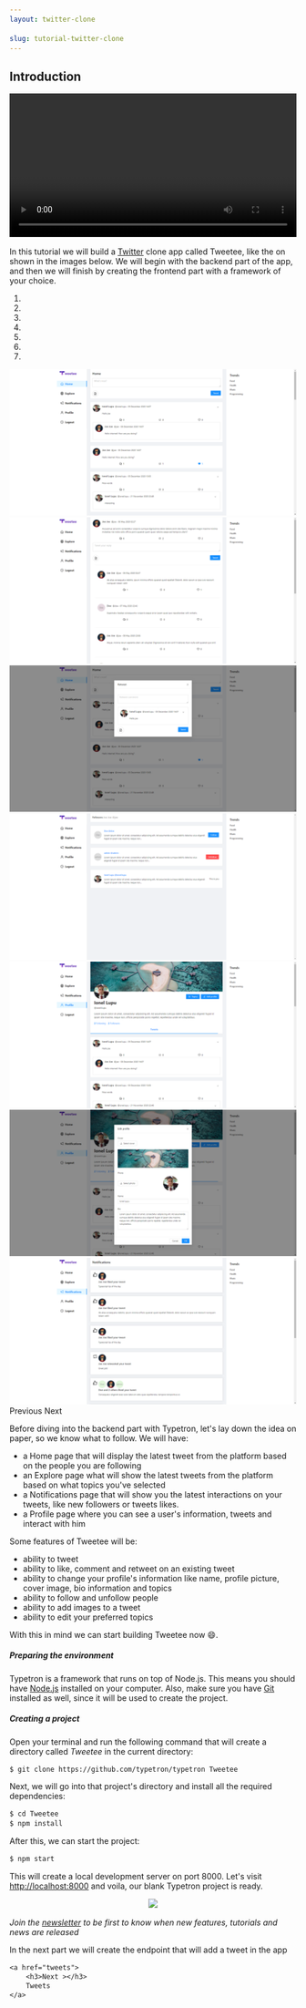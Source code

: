 ```yaml
---
layout: twitter-clone

slug: tutorial-twitter-clone
---
```


## Introduction

<video width="100%" controls>
    <source src="/assets/videos/tweetee.webm" type="video/webm">
</video>


In this tutorial we will build a [Twitter](https://twitter.com/home) clone app called Tweetee, like the on shown in the images below.
We will begin with the backend part of the app, and then we will finish by creating the frontend part with a framework of your choice.

<div id="carouselExampleCaptions" class="carousel slide" data-ride="carousel">
  <ol class="carousel-indicators">
    <li data-target="#carouselExampleCaptions" data-slide-to="0" class="active"></li>
    <li data-target="#carouselExampleCaptions" data-slide-to="1"></li>
    <li data-target="#carouselExampleCaptions" data-slide-to="2"></li>
    <li data-target="#carouselExampleCaptions" data-slide-to="3"></li>
    <li data-target="#carouselExampleCaptions" data-slide-to="4"></li>
    <li data-target="#carouselExampleCaptions" data-slide-to="5"></li>
    <li data-target="#carouselExampleCaptions" data-slide-to="6"></li>
  </ol>
  <div class="carousel-inner">
    <div class="carousel-item active">
        <div class="window">
        <img src="/images/tutorials/twitter-clone/preview1.png" class="d-block w-100">
        </div>
    </div>
    <div class="carousel-item">
      <div class="window">
        <img src="/images/tutorials/twitter-clone/preview2.png" class="d-block w-100">
      </div>
    </div>
    <div class="carousel-item">
      <div class="window">
        <img src="/images/tutorials/twitter-clone/preview3.png" class="d-block w-100">
      </div>
    </div>
    <div class="carousel-item">
      <div class="window">
        <img src="/images/tutorials/twitter-clone/preview4.png" class="d-block w-100">
      </div>
    </div>
    <div class="carousel-item">
      <div class="window">
        <img src="/images/tutorials/twitter-clone/preview5.png" class="d-block w-100">
      </div>
    </div>
    <div class="carousel-item">
      <div class="window">
        <img src="/images/tutorials/twitter-clone/preview6.png" class="d-block w-100">
      </div>
    </div>
    <div class="carousel-item">
      <div class="window">
        <img src="/images/tutorials/twitter-clone/preview7.png" class="d-block w-100">
      </div>
    </div>
  </div>
  <a class="carousel-control-prev" data-target="#carouselExampleCaptions" role="button" data-slide="prev">
    <span class="carousel-control-prev-icon" aria-hidden="true"></span>
    <span class="sr-only">Previous</span>
  </a>
  <a class="carousel-control-next" data-target="#carouselExampleCaptions" role="button" data-slide="next">
    <span class="carousel-control-next-icon" aria-hidden="true"></span>
    <span class="sr-only">Next</span>
  </a>
</div>


Before diving into the backend part with Typetron, let's lay down the idea on paper, so we know what to follow. We will have:
- a Home page that will display the latest tweet from the platform based on the people you are following
- an Explore page what will show the latest tweets from the platform based on what topics you've selected
- a Notifications page that will show you the latest interactions on your tweets, like new followers or tweets likes.
- a Profile page where you can see a user's information, tweets and interact with him
 
Some features of Tweetee will be:
- ability to tweet
- ability to like, comment and retweet on an existing tweet
- ability to change your profile's information like name, profile picture, cover image, bio information and topics
- ability to follow and unfollow people
- ability to add images to a tweet  
- ability to edit your preferred topics  
 
With this in mind we can start building Tweetee now 😄.
 
##### Preparing the environment

Typetron is a framework that runs on top of Node.js. This means you should have [Node.js](https://nodejs.org/)
installed on your computer. Also, make sure you have [Git](https://git-scm.com/) installed as well, since it will be 
used to create the project. 

##### Creating a project

Open your terminal and run the following command that will create a directory called _Tweetee_ in the current directory:

```bash
$ git clone https://github.com/typetron/typetron Tweetee
```
 
Next, we will go into that project's directory and install all the required dependencies:
```bash
$ cd Tweetee
$ npm install
```

After this, we can start the project:
```bash
$ npm start
```
This will create a local development server on port 8000.
Let's visit [http://localhost:8000](http://localhost:8000) and voila, our blank Typetron project is ready.

<p align="center" class="window">
  <img src="/images/tutorials/blog/new.jpg" />
</p>

_Join the [newsletter](/) to be first to know when new features, tutorials and news are released_
 
<div class="tutorial-next-page">
    In the next part we will create the endpoint that will add a tweet in the app
    
    <a href="tweets">
        <h3>Next ></h3>
        Tweets
    </a>
</div>

